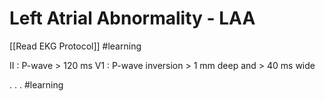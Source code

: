 # Left Atrial Abnormality - LAA
[[Read EKG Protocol]]
#learning

II : P-wave > 120 ms
V1 : P-wave inversion > 1 mm deep and > 40 ms wide

.
.
.
#learning